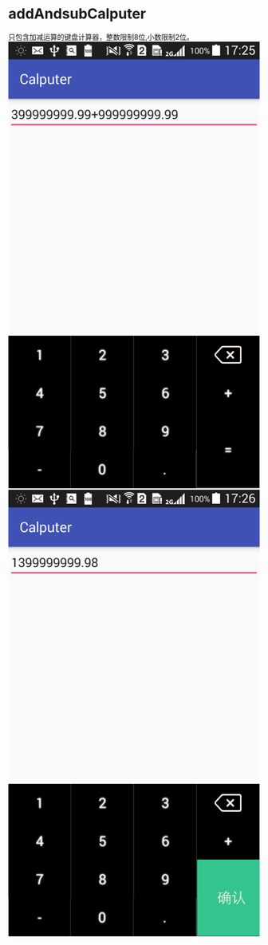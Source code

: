 # addAndsubCalputer
只包含加减运算的键盘计算器，整数限制8位,小数限制2位。
![图1](https://github.com/asliukui/addAndsubCalputer/blob/master/Calputer/app/src/main/res/drawable-xxhdpi/1.png?raw=true)
![图2](https://github.com/asliukui/addAndsubCalputer/blob/master/Calputer/app/src/main/res/drawable-xxhdpi/2.png?raw=true)
